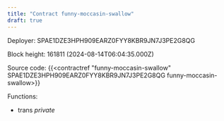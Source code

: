 ```yaml
---
title: "Contract funny-moccasin-swallow"
draft: true
---
```

Deployer: SPAE1DZE3HPH909EARZ0FYY8KBR9JN7J3PE2G8QG


 



Block height: 161811 (2024-08-14T06:04:35.000Z)

Source code: {{<contractref "funny-moccasin-swallow" SPAE1DZE3HPH909EARZ0FYY8KBR9JN7J3PE2G8QG funny-moccasin-swallow>}}

Functions:

* trans _private_
